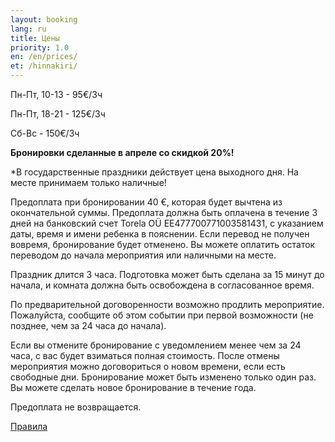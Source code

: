 ```yaml
---
layout: booking
lang: ru
title: Цены
priority: 1.0
en: /en/prices/
et: /hinnakiri/
---
```

Пн-Пт, 10-13 - 95€/3ч

Пн-Пт, 18-21 - 125€/3ч

Сб-Вс - 150€/3ч

**Бронировки сделанные в апреле со скидкой 20%!**

*В государственные праздники действует цена выходного дня. На месте принимаем только наличные!

Предоплата при бронировании 40 €, которая будет вычтена из окончательной суммы.
Предоплата должна быть оплачена в течение 3 дней на банковский счет Torela OÜ EE477700771003581431,
с указанием даты, время и имени ребенка в пояснении. Если перевод не получен вовремя, бронирование будет отменено.
Вы можете оплатить остаток переводом до начала мероприятия или наличными на месте.

Праздник длится 3 часа. Подготовка может быть сделана за 15 минут до начала, и комната должна быть освобождена в согласованное время.

По предварительной договоренности возможно продлить мероприятие.
Пожалуйста, сообщите об этом событии при первой возможности (не позднее, чем за 24 часа до начала).

Если вы отмените бронирование с уведомлением менее чем за 24 часа, с вас будет взиматься полная стоимость.
После отмены мероприятия можно договориться о новом времени, если есть свободные дни. Бронирование может быть изменено только один раз.
Вы можете сделать новое бронирование в течение года.

Предоплата не возвращается.

[Правила](/ru/rules/)
